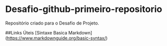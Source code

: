 # Desafio-github-primeiro-repositorio
Repositório criado para o Desafio de Projeto.

##Links Úteis
[Sintaxe Basica Markdown] (https://www.markdownguide.org/basic-syntax/)
